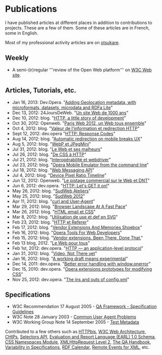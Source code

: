 # Publications #

I have published articles at different places in addition to contributions to projects. These are a few of them. Some of these articles are in French, some in English.

Most of my professional activity articles are on [otsukare](http://www.otsukare.info/).

## Weekly ##

* A semi-(ir)regular '''review of the Open Web platform''' on [W3C Web site](http://www.w3.org/QA/).

## Articles, Tutorials, etc. ##

* Jan 16, 2013: Dev.Opera. "[Adding Geolocation metadata, with microformats, datasets, microdata and RDFa Lite](http://dev.opera.com/articles/view/geolocation-html-api)"
* Dec 13, 2012: 24JoursDeWeb. "[Un site Web de 1000 ans](http://www.24joursdeweb.fr/2012/un-site-web-de-1000-ans/)"
* Dec 10, 2012: blog. "[HTTP, a little story of development](http://my.opera.com/karlcow/blog/2012/12/10/http-a-little-story-of-development)"
* Oct 30, 2012: Openweb. "[Paris Web 2012, un Web tous ensemble](http://openweb.eu.org/blog/paris-web-2012-un-web-tous-ensemble)"
* Oct 4, 2012: blog. "[Valeur de l'information et redirection HTTP](http://www.la-grange.net/2012/10/04/redirection-http)"
* Sept 12, 2012: dev.opera "[HTTP: Response Codes](http://dev.opera.com/articles/view/http-response-codes)"
* Aug 14, 2012: blog. "[Automatic redirection on mobile breaks UX](http://my.opera.com/karlcow/blog/automatic-redirection-on-mobile-breaks-ux)"
* Aug 5, 2012: blog. "[WebP et JPegMini](http://www.la-grange.net/2012/08/05/webp)"
* Jul 31, 2012: blog. "[Le Web et ses malheurs](http://www.la-grange.net/2012/07/31/css)"
* Jul 26, 2012: blog. "[De CSS à HTTP](http://www.la-grange.net/2012/07/26/css-http)"
* Jul 21, 2012: blog. "[Interopérabilité et webdriver](http://www.la-grange.net/2012/07/21/webdriver)"
* Jul 23, 2012: blog. "[Opera Mobile Emulator from the command line](http://my.opera.com/karlcow/blog/2012/07/23/opera-mobile-emulator-cli)"
* Jul 18, 2012: blog. "[Web Messaging API](http://my.opera.com/karlcow/blog/2012/07/18/web-messaging-api)"
* Jul 4, 2012:  blog. "[Device Pixel Ratio Timeline](http://my.opera.com/karlcow/blog/2012/07/04/device-pixel-ratio-timeline)"
* Jun 12, 2012: Openweb. "[Le pistage commercial sur le Web et DNT](http://openweb.eu.org/articles/le-pistage-commercial-sur-le-web-et-dnt)"
* Jun 6, 2012: dev.opera. "[HTTP: Let's GET it on!](http://dev.opera.com/articles/view/http-lets-get-it-on)"
* May 26, 2012: blog. "[SudWeb Ateliers](http://www.la-grange.net/2012/05/26/sudweb)"
* May 25, 2012: blog. "[SudWeb 2012](http://www.la-grange.net/2012/05/25/sudweb)"
* Apr 11, 2012: blog. "[curl and User-Agent](http://my.opera.com/karlcow/blog/curl-and-user-agent-2)"
* Mar 29, 2012: blog. "[Browser Landscape At A Fast Pace](http://my.opera.com/karlcow/blog/2012/03/29/browser-stats)"
* Mar 26, 2012: blog. "[HTML email et CSS](http://www.la-grange.net/2012/03/26/email-css-html)"
* Mar 8, 2012: blog. "[Utilisation de use et def en SVG](http://www.la-grange.net/2012/03/08/svg)"
* Feb 23, 2012: blog. "[HTTP et Referer](http://www.la-grange.net/2012/02/23/referer)"
* Feb 17, 2012: blog. "[Vendor Extensions And Memories Shoebox](http://my.opera.com/karlcow/blog/2012/02/17/vendor-extensions-and-memories-shoebox)"
* Feb 16, 2012: blog. "[Opera Tools For Web Developers](http://my.opera.com/karlcow/blog/2012/02/16/opera-tools-for-web-developers)"
* Feb 15, 2012: blog. "[Vendor extensions. Been There. Done That.](http://my.opera.com/karlcow/blog/2012/02/15/vendor-extensions-been-there-done-that)"
* Feb 13 blog, 2012. "[Le Web pour tous](http://www.la-grange.net/2012/02/13/mobile-first)"
* Feb 1st, 2012: dev.opera. "[HTTP — an application-level protocol](http://dev.opera.com/articles/view/http-basic-introduction)"
* Jan 31, 2012: blog. "[Video, Not There yet](http://my.opera.com/karlcow/blog/2012/01/31/video-not-there-yet)"
* Jan 16, 2012: blog. "[A working draft means experimental](http://my.opera.com/karlcow/blog/2012/01/16/a-working-draft-means-experimental)"
* Dec 14, 2011: dev.opera. "[Better error handling with window.onerror](http://dev.opera.com/articles/view/better-error-handling-with-window-onerror)"
* Dec 15, 2010: dev.opera. "[Opera extensions prototypes for modifying CSS](http://dev.opera.com/articles/view/opera-extensions-prototypes-modifying-css)"
* Nov 25, 2012: dev.opera. "[The ins and outs of config.xml](http://dev.opera.com/articles/view/config-xml-howto)"

## Specifications ##

* W3C Recommendation 17 August 2005 - [QA Framework - Specification Guidelines](http://www.w3.org/TR/qaframe-spec/)
* W3C Note 28 January 2003 - [Common User Agent Problems](http://www.w3.org/TR/cuap)
* W3C Working Group Note 14 September 2005 - [Test Metadata](http://www.w3.org/TR/test-metadata/)

Contributed to a few others such as [HTTPbis](http://tools.ietf.org/html/draft-ietf-httpbis-p1-messaging#section-9), [W3C Web Architecture](http://www.w3.org/TR/webarch/#acks), [CHIPs](http://www.w3.org/TR/chips/#acknowledgments), [Selectors API](http://www.w3.org/TR/selectors-api/#acknowledgements), [Evaluation and Report Language (EARL) 1.0 Schema](http://www.w3.org/TR/EARL10-Schema/#contributors), [CSS Namespaces Module](http://www.w3.org/TR/css3-namespace/#acknowledgments), [XMLHttpRequest Level 2](http://www.w3.org/TR/XMLHttpRequest2/#acknowledgments), [The QA Handbook](http://www.w3.org/TR/qa-handbook/#acknowledgments), [Variability in Specifications](http://www.w3.org/TR/spec-variability/#acknowledgments), [RDF Calendar](http://www.w3.org/TR/rdfcal/#Acknowledg), [Remote Events for XML](http://www.w3.org/TR/rex/#acknow), etc.
